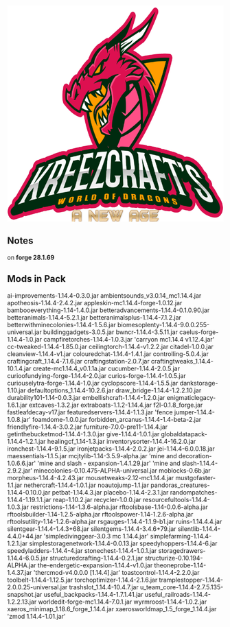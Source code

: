 ![WORLD OF DRAGONS - A NEW AGE LOGO](https://github.com/kreezxil/kreezcraft.com/blob/master/images/wodna.png)

## Notes
on **forge 28.1.69**

## Mods in Pack
ai-improvements-1.14.4-0.3.0.jar
ambientsounds_v3.0.14_mc1.14.4.jar
apotheosis-1.14.4-2.4.2.jar
appleskin-mc1.14.4-forge-1.0.12.jar
bambooeverything-1.14-1.4.0.jar
betteradvancements-1.14.4-0.1.0.90.jar
betteranimals-1.14.4-5.2.1.jar
betteranimalsplus-1.14.4-7.1.2.jar
betterwithminecolonies-1.14.4-1.5.6.jar
biomesoplenty-1.14.4-9.0.0.255-universal.jar
buildinggadgets-3.0.5.jar
bwncr-1.14.4-3.5.11.jar
caelus-forge-1.14.4-1.0.jar
campfiretorches-1.14.4-1.0.3.jar
'carryon mc1.14.4 v1.12.4.jar'
cc-tweaked-1.14.4-1.85.0.jar
ceilingtorch-1.14.4-v1.2.2.jar
citadel-1.0.0.jar
cleanview-1.14.4-v1.jar
colouredchat-1.14.4-1.4.1.jar
controlling-5.0.4.jar
craftingcraft_1.14.4-7.1.6.jar
craftingstation-2.0.7.jar
craftingtweaks_1.14.4-10.1.4.jar
create-mc1.14.4_v0.1.1a.jar
cucumber-1.14.4-2.0.5.jar
curioofundying-forge-1.14.4-2.0.jar
curios-forge-1.14.4-1.0.5.jar
curiouselytra-forge-1.14.4-1.0.jar
cyclopscore-1.14.4-1.5.5.jar
dankstorage-1.10.jar
defaultoptions_1.14.4-10.2.6.jar
draw_bridge-1.14.4-1.2.2.10.jar
durability101-1.14-0.0.3.jar
embellishcraft-1.14.4-1.2.0.jar
enigmaticlegacy-1.6.1.jar
extcaves-1.3.2.jar
extraboats-1.1.2-1.14.4.jar
f2l-0.1.8_forge.jar
fastleafdecay-v17.jar
featuredservers-1.14.4-1.1.3.jar
'fence jumper-1.14.4-1.0.8.jar'
foamdome-1.0.0.jar
forbidden_arcanus-1.14.4-1.4-beta-2.jar
friendlyfire-1.14.4-3.0.2.jar
furniture-7.0.0-pre11-1.14.4.jar
getinthebucketmod-1.14.4-1.3.0.jar
give-1.14.4-1.0.1.jar
globaldatapack-1.14.4-1.2.1.jar
healingcf_1.14-1.3.jar
inventorysorter-1.14.4-16.2.0.jar
ironchest-1.14.4-9.1.5.jar
ironjetpacks-1.14.4-2.0.2.jar
jei-1.14.4-6.0.0.18.jar
maessentials-1.1.5.jar
mcjtylib-1.14-3.5.9-alpha.jar
'mine and decoration-1.0.6.6.jar'
'mine and slash - expansion-1.4.1.29.jar'
'mine and slash-1.14.4-2.9.2.jar'
minecolonies-0.10.475-ALPHA-universal.jar
moblocks-0.6b.jar
morpheus-1.14.4-4.2.43.jar
mousetweaks-2.12-mc1.14.4.jar
mustgofaster-1.1.jar
nethercraft-1.14.4-1.0.1.jar
noautojump-1.1.jar
pandoras_creatures-1.14.4-0.10.0.jar
petbat-1.14.4.3.jar
placebo-1.14.4-2.3.1.jar
randompatches-1.14.4-1.19.1.1.jar
reap-1.10.2.jar
recycler-1.0.0.jar
resourcefultools-1.14.4-1.0.3.jar
restrictions-1.14-1.3.6-alpha.jar
rftoolsbase-1.14-0.0.6-alpha.jar
rftoolsbuilder-1.14-1.2.5-alpha.jar
rftoolspower-1.14-1.2.6-alpha.jar
rftoolsutility-1.14-1.2.6-alpha.jar
rsgauges-1.14.4-1.1.9-b1.jar
ruins-1.14.4.4.jar
silentgear-1.14.4-1.4.3+68.jar
silentgems-1.14.4-3.4.6+79.jar
silentlib-1.14.4-4.4.0+44.jar
'simpledivinggear-3.0.3 mc 1.14.4.jar'
simplefarming-1.14.4-1.2.1.jar
simplestoragenetwork-1.14.4-0.0.13.jar
speedyhoppers-1.14.4-6.jar
speedyladders-1.14.4-4.jar
stonechest-1.14.4-1.0.1.jar
storagedrawers-1.14.4-6.0.5.jar
structuredcrafting-1.14.4-0.2.1.jar
structurize-0.10.194-ALPHA.jar
the-endergetic-expansion-1.14.4-v1.0.jar
theoneprobe-1.14-1.4.37.jar
'thercmod-v4.0.0.0 [1.14.4].jar'
toastcontrol-1.14.4-2.2.0.jar
toolbelt-1.14.4-1.12.5.jar
torchoptimizer-1.14.4-2.1.6.jar
tramplestopper-1.14.4-2.0.0.25-universal.jar
trashslot_1.14.4-10.4.7.jar
u_team_core-1.14.4-2.7.5.135-snapshot.jar
useful_backpacks-1.14.4-1.7.1.41.jar
useful_railroads-1.14.4-1.2.2.13.jar
worldedit-forge-mc1.14.4-7.0.1.jar
wyrmroost-1.14.4-1.0.2.jar
xaeros_minimap_1.18.6_forge_1.14.4.jar
xaerosworldmap_1.5_forge_1.14.4.jar
'zmod 1.14.4-1.01.jar'
